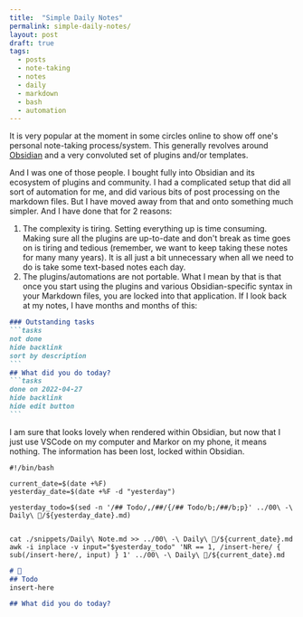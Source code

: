 ```yaml
---
title:  "Simple Daily Notes" 
permalink: simple-daily-notes/
layout: post
draft: true
tags: 
  - posts
  - note-taking
  - notes
  - daily
  - markdown
  - bash
  - automation
---
```


It is very popular at the moment in some circles online to show off one's personal note-taking process/system. This generally revolves around [Obsidian](https://obsidian.md/) and a very convoluted set of plugins and/or templates. 

And I was one of those people. I bought fully into Obsidian and its ecosystem of plugins and community. I had a complicated setup that did all sort of automation for me, and did various bits of post processing on the markdown files. But I have moved away from that and onto something much simpler. And I have done that for 2 reasons:

1. The complexity is tiring. Setting everything up is time consuming. Making sure all the plugins are up-to-date and don't break as time goes on is tiring and tedious (remember, we want to keep taking these notes for many many years). It is all just a bit unnecessary when all we need to do is take some text-based notes each day.
1. The plugins/automations are not portable. What I mean by that is that once you start using the plugins and various Obsidian-specific syntax in your Markdown files, you are locked into that application. If I look back at my notes, I have months and months of this:

````markdown
### Outstanding tasks
```tasks
not done
hide backlink
sort by description
```
## What did you do today?
```tasks
done on 2022-04-27
hide backlink
hide edit button
```
````

I am sure that looks lovely when rendered within Obsidian, but now that I just use VSCode on my computer and Markor on my phone, it means nothing. The information has been lost, locked within Obsidian.


```shell
#!/bin/bash

current_date=$(date +%F)
yesterday_date=$(date +%F -d "yesterday")

yesterday_todo=$(sed -n '/## Todo/,/##/{/## Todo/b;/##/b;p}' ../00\ -\ Daily\ 📅/${yesterday_date}.md)


cat ./snippets/Daily\ Note.md >> ../00\ -\ Daily\ 📅/${current_date}.md
awk -i inplace -v input="$yesterday_todo" 'NR == 1, /insert-here/ { sub(/insert-here/, input) } 1' ../00\ -\ Daily\ 📅/${current_date}.md
```

```markdown
# 📓
## Todo
insert-here

## What did you do today?
```